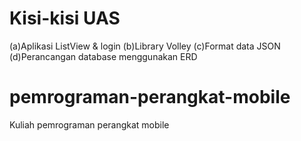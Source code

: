 # Kisi-kisi UAS
(a)Aplikasi ListView & login
(b)Library Volley
(c)Format data JSON  
(d)Perancangan database menggunakan ERD

# pemrograman-perangkat-mobile
Kuliah pemrograman perangkat mobile



